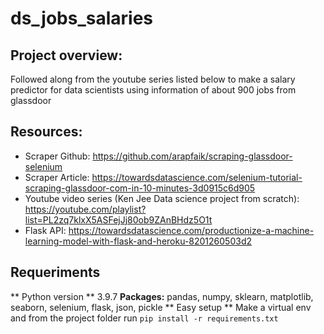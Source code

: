 # ds_jobs_salaries

## Project overview:
Followed along from the youtube series listed below to make a salary predictor for data scientists using information of about 900 jobs from glassdoor

## Resources:
* Scraper Github: https://github.com/arapfaik/scraping-glassdoor-selenium
* Scraper Article: https://towardsdatascience.com/selenium-tutorial-scraping-glassdoor-com-in-10-minutes-3d0915c6d905
* Youtube video series (Ken Jee Data science project from scratch): https://youtube.com/playlist?list=PL2zq7klxX5ASFejJj80ob9ZAnBHdz5O1t
* Flask API: https://towardsdatascience.com/productionize-a-machine-learning-model-with-flask-and-heroku-8201260503d2

## Requeriments
** Python version  ** 3.9.7
**Packages:** pandas, numpy, sklearn, matplotlib, seaborn, selenium, flask, json, pickle 
** Easy setup ** Make a virtual env and from the project folder run ```pip install -r requirements.txt```
